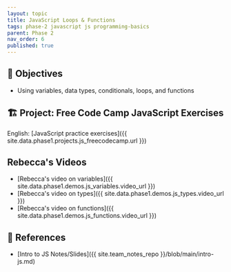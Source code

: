 ```yaml
---
layout: topic
title: JavaScript Loops & Functions
tags: phase-2 javascript js programming-basics
parent: Phase 2
nav_order: 6
published: true
---
```


## 🎯 Objectives

- Using variables, data types, conditionals, loops, and functions


## 🏗️  Project: Free Code Camp JavaScript Exercises

English:
[JavaScript practice exercises]({{ site.data.phase1.projects.js_freecodecamp.url }})


## Rebecca's Videos

- [Rebecca's video on variables]({{ site.data.phase1.demos.js_variables.video_url }})
- [Rebecca's video on types]({{ site.data.phase1.demos.js_types.video_url }})
- [Rebecca's video on functions]({{ site.data.phase1.demos.js_functions.video_url }})

## 🔖 References

- [Intro to JS Notes/Slides]({{ site.team_notes_repo }}/blob/main/intro-js.md)
